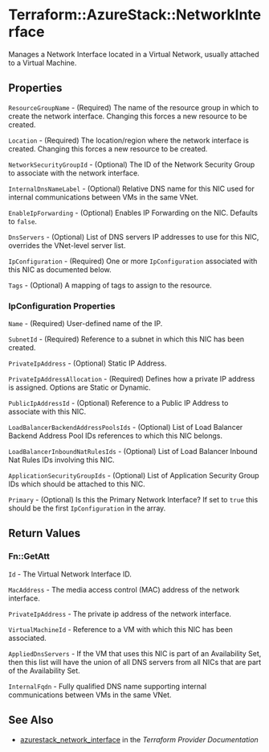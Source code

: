 # Terraform::AzureStack::NetworkInterface

Manages a Network Interface located in a Virtual Network, usually attached to a Virtual Machine.

## Properties

`ResourceGroupName` - (Required) The name of the resource group in which to create the network interface. Changing this forces a new resource to be created.

`Location` - (Required) The location/region where the network interface is created. Changing this forces a new resource to be created.

`NetworkSecurityGroupId` - (Optional) The ID of the Network Security Group to associate with the network interface.

`InternalDnsNameLabel` - (Optional) Relative DNS name for this NIC used for internal communications between VMs in the same VNet.

`EnableIpForwarding` - (Optional) Enables IP Forwarding on the NIC. Defaults to `false`.

`DnsServers` - (Optional) List of DNS servers IP addresses to use for this NIC, overrides the VNet-level server list.

`IpConfiguration` - (Required) One or more `IpConfiguration` associated with this NIC as documented below.

`Tags` - (Optional) A mapping of tags to assign to the resource.

### IpConfiguration Properties

`Name` - (Required) User-defined name of the IP.

`SubnetId` - (Required) Reference to a subnet in which this NIC has been created.

`PrivateIpAddress` - (Optional) Static IP Address.

`PrivateIpAddressAllocation` - (Required) Defines how a private IP address is assigned. Options are Static or Dynamic.

`PublicIpAddressId` - (Optional) Reference to a Public IP Address to associate with this NIC.

`LoadBalancerBackendAddressPoolsIds` - (Optional) List of Load Balancer Backend Address Pool IDs references to which this NIC belongs.

`LoadBalancerInboundNatRulesIds` - (Optional) List of Load Balancer Inbound Nat Rules IDs involving this NIC.

`ApplicationSecurityGroupIds` - (Optional) List of Application Security Group IDs which should be attached to this NIC.

`Primary` - (Optional) Is this the Primary Network Interface? If set to `true` this should be the first `IpConfiguration` in the array.


## Return Values

### Fn::GetAtt

`Id` - The Virtual Network Interface ID.

`MacAddress` - The media access control (MAC) address of the network interface.

`PrivateIpAddress` - The private ip address of the network interface.

`VirtualMachineId` - Reference to a VM with which this NIC has been associated.

`AppliedDnsServers` - If the VM that uses this NIC is part of an Availability Set, then this list will have the union of all DNS servers from all NICs that are part of the Availability Set.

`InternalFqdn` - Fully qualified DNS name supporting internal communications between VMs in the same VNet.

## See Also

* [azurestack_network_interface](https://www.terraform.io/docs/providers/azurestack/r/network_interface.html) in the _Terraform Provider Documentation_